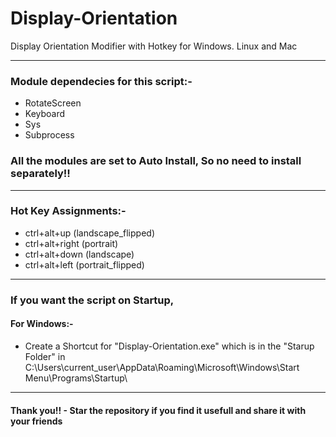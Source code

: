 # Display-Orientation
Display Orientation Modifier with Hotkey for Windows. Linux and Mac

---------------------------------------------------------------------------------------------------

### Module dependecies for this script:-

- RotateScreen
- Keyboard
- Sys
- Subprocess


### All the modules are set to Auto Install, So no need to install separately!!

---------------------------------------------------------------------------------------------------

### Hot Key Assignments:-

- ctrl+alt+up (landscape_flipped)
- ctrl+alt+right (portrait)
- ctrl+alt+down (landscape)
- ctrl+alt+left (portrait_flipped)

---------------------------------------------------------------------------------------------------

### If you want the script on Startup,

#### For Windows:-

- Create a Shortcut for "Display-Orientation.exe" which is in the "Starup Folder" 
in C:\Users\current_user\AppData\Roaming\Microsoft\Windows\Start Menu\Programs\Startup\ 

---------------------------------------------------------------------------------------------------

#### **Thank you!! - Star the repository if you find it usefull and share it with your friends**

